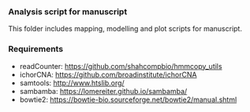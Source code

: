 ### Analysis script for manuscript

This folder includes mapping, modelling and plot scripts for manuscript.



### Requirements
- readCounter: https://github.com/shahcompbio/hmmcopy_utils
- ichorCNA: https://github.com/broadinstitute/ichorCNA
- samtools: http://www.htslib.org/
- sambamba: https://lomereiter.github.io/sambamba/
- bowtie2: https://bowtie-bio.sourceforge.net/bowtie2/manual.shtml

